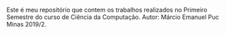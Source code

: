 Este é meu repositório que contem os trabalhos realizados no Primeiro Semestre do curso de Ciência da Computação.
Autor: Márcio Emanuel
Puc Minas 2019/2.
